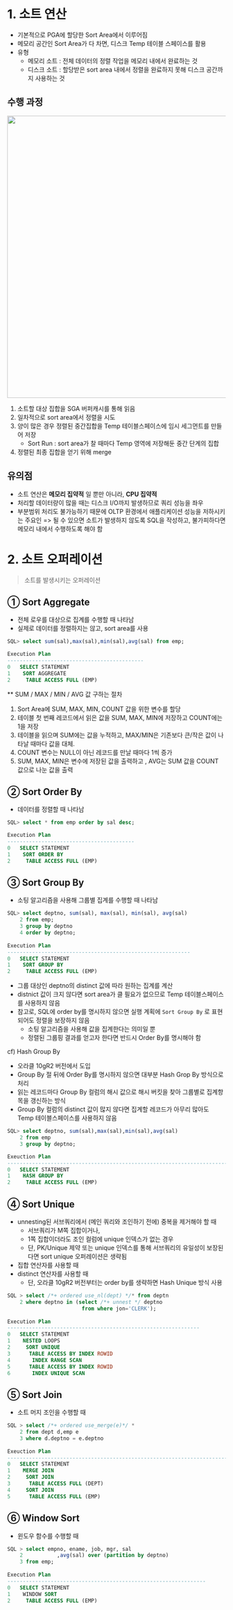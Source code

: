 # 1. 소트 연산
- 기본적으로 PGA에 할당한 Sort Area에서 이루어짐
- 메모리 공간인 Sort Area가 다 차면, 디스크 Temp 테이블 스페이스를 활용
- 유형
	- 메모리 소트 : 전체 데이터의 정렬 작업을 메모리 내에서 완료하는 것
    - 디스크 소트 : 할당받은 sort area 내에서 정렬을 완료하지 못해 디스크 공간까지 사용하는 것 

## 수행 과정
   
<div align="center">
  <img src="https://velog.velcdn.com/images/ahnseongeun/post/89a2fe55-8dda-40c4-b394-38b287bb2ac0/image.png" width="650">
 </div>

 
1. 소트할 대상 집합을 SGA 버퍼캐시를 통해 읽음
2. 일차적으로 sort area에서 정렬을 시도
3. 양이 많은 경우 정렬된 중간집합을 Temp 테이블스페이스에 임시 세그먼트를 만들어 저장
	- Sort Run : sort area가 찰 때마다 Temp 영역에 저장해둔 중간 단계의 집합 
4. 정렬된 최종 집합을 얻기 위해 merge

## 유의점
- 소트 연산은 **메모리 집약적** 일 뿐만 아니라, **CPU 집약적**
- 처리할 데이터량이 많을 때는 디스크 I/O까지 발생하므로 쿼리 성능을 좌우
- 부분범위 처리도 불가능하기 때문에 OLTP 환경에서 애플리케이션 성능을 저하시키는 주요인 
=> 될 수 있으면 소트가 발생하지 않도록 SQL을 작성하고, 불가피하다면 메모리 내에서 수행하도록 해야 함 

# 2. 소트 오퍼레이션
> 소트를 발생시키는 오퍼레이션


## ① Sort Aggregate
- 전체 로우를 대상으로 집계를 수행할 때 나타남 
- 실제로 데이터를 정렬하지는 않고, sort area를 사용 
```sql
SQL> select sum(sal),max(sal),min(sal),avg(sal) from emp;

Execution Plan
--------------------------------------------
0	SELECT STATEMENT
1	 SORT AGGREGATE
2	  TABLE ACCESS FULL (EMP)
```

** SUM / MAX / MIN / AVG 값 구하는 절차
1. Sort Area에 SUM, MAX, MIN, COUNT 값을 위한 변수를 할당
2. 테이블 첫 번째 레코드에서 읽은 값을 SUM, MAX, MIN에 저장하고 COUNT에는 1을 저장
3. 테이블을 읽으며 SUM에는 값을 누적하고, MAX/MIN은 기존보다 큰/작은 값이 나타날 때마다 값을 대체. 
4. COUNT 변수는 NULL이 아닌 레코드를 만날 때마다 1씩 증가 
5. SUM, MAX, MIN은 변수에 저장된 값을 출력하고 , AVG는 SUM 값을 COUNT 값으로 나눈 값을 출력

## ② Sort Order By
- 데이터를 정렬할 때 나타남 
```sql
SQL> select * from emp order by sal desc;

Execution Plan
-----------------------------------------
0	SELECT STATEMENT
1	 SORT ORDER BY
2	  TABLE ACCESS FULL (EMP)
```

## ③ Sort Group By
- 소팅 알고리즘을 사용해 그룹별 집계를 수행할 때 나타남
```sql
SQL> select deptno, sum(sal), max(sal), min(sal), avg(sal)
	2 from emp;
    3 group by deptno
    4 order by deptno;
    
Execution Plan
-----------------------------------------------------------
0	SELECT STATEMENT
1	 SORT GROUP BY
2 	  TABLE ACCESS FULL (EMP)
```
- 그룹 대상인 deptno의 distinct 값에 따라 원하는 집계를 계산
- distnict 값이 크지 않다면 sort area가 클 필요가 없으므로 Temp 테이블스페이스를 사용하지 않음
- 참고로, SQL에 order by를 명시하지 않으면 실행 계획에 `Sort Group By` 로 표현되어도 정렬을 보장하지 않음
	- 소팅 알고리즘을 사용해 값을 집계한다는 의미일 뿐 
    - 정렬된 그룹핑 결과를 얻고자 한다면 반드시 Order By를 명시해야 함

cf) Hash Group By
- 오라클 10gR2 버전에서 도입
- Group By 절 뒤에 Order By를 명시하지 않으면 대부분 Hash Grop By 방식으로 처리
- 읽는 레코드마다 Group By 컬럼의 해시 값으로 해시 버킷을 찾아 그룹별로 집계항목을 갱신하는 방식
- Group By 컬럼의 distinct 값이 많지 않다면 집계할 레코드가 아무리 많아도 Temp 테이블스페이스를 사용하지 않음
```sql
SQL> select deptno, sum(sal),max(sal),min(sal),avg(sal)
	2 from emp
    3 group by deptno;

Exeuction Plan
--------------------------------------------------------------------------
0	SELECT STATEMENT
1	 HASH GROUP BY
2	  TABLE ACCESS FULL (EMP)
```

## ④ Sort Unique
- unnesting된 서브쿼리에서 (메인 쿼리와 조인하기 전에) 중복을 제거해야 할 때
	- 서브쿼리가 M쪽 집합이거나,
    - 1쪽 집합이더라도 조인 컬럼에 unique 인덱스가 없는 경우
	- 단, PK/Unique 제약 또는 unique 인덱스를 통해 서브쿼리의 유일성이 보장된다면 sort unique 오퍼레이션은 생략됨
- 집합 연산자를 사용할 때
- distinct 연산자를 사용할 때
	- 단, 오라클 10gR2 버전부터는 order by를 생략하면 Hash Unique 방식 사용 
```sql
SQL > select /*+ ordered use_nl(dept) */* from deptn
	2 where deptno in (select /*+ unnest */ deptno
    					from where jon='CLERK');
 
Execution Plan
--------------------------------------------------------------
0	SELECT STATEMENT
1	 NESTED LOOPS
2	  SORT UNIQUE
3	   TABLE ACCESS BY INDEX ROWID
4	    INDEX RANGE SCAN
5	   TABLE ACCESS BY INDEX ROWID
6	    INDEX UNIQUE SCAN
```

## ⑤ Sort Join
- 소트 머지 조인을 수행할 때
```sql
SQL > select /*+ ordered use_merge(e)*/ *
	2 from dept d,emp e
    3 where d.deptno = e.deptno
    
Exeuction Plan
-----------------------------------------------------------------------
0	SELECT STATEMENT
1	 MERGE JOIN
2	  SORT JOIN
3	   TABLE ACCESS FULL (DEPT)
4	  SORT JOIN
5	   TABLE ACCESS FULL (EMP)
```

## ⑥ Window Sort
- 윈도우 함수를 수행할 때
```sql
SQL > select empno, ename, job, mgr, sal
	2 			,avg(sal) over (partition by deptno)
    3 from emp;
    
Execution Plan
----------------------------------------------------------------
0	SELECT STATEMENT
1	 WINDOW SORT
2	  TABLE ACCESS FULL (EMP)
```
